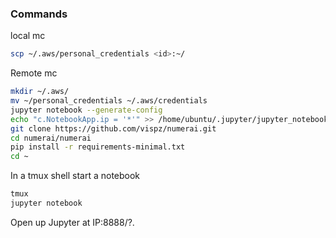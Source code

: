### Commands
local mc
``` bash
scp ~/.aws/personal_credentials <id>:~/
```
Remote mc
``` bash
mkdir ~/.aws/ 
mv ~/personal_credentials ~/.aws/credentials 
jupyter notebook --generate-config
echo "c.NotebookApp.ip = '*'" >> /home/ubuntu/.jupyter/jupyter_notebook_config.py
git clone https://github.com/vispz/numerai.git
cd numerai/numerai 
pip install -r requirements-minimal.txt
cd ~
```

In a tmux shell start a notebook
``` bash
tmux
jupyter notebook
```
Open up Jupyter at IP:8888/?<token>.